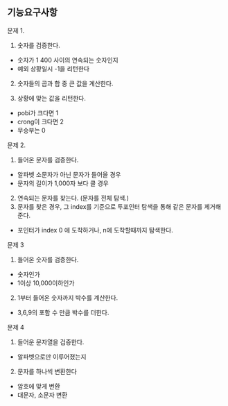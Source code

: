 ## 기능요구사항
문제 1.

1. 숫자를 검증한다. 

 - 숫자가 1 400 사이의 연속되는 숫자인지
 - 예외 상황일시 -1을 리턴한다

2. 숫자들의 곱과 합 중 큰 값을 계산한다.


3. 상황에 맞는 값을 리턴한다. 
- pobi가 크다면 1
- crong이 크다면 2
- 무승부는 0

문제 2.
1. 들어온 문자를 검증한다.
- 알파벳 소문자가 아닌 문자가 들어올 경우
- 문자의 길이가 1,000자 보다 클 경우
2. 연속되는 문자를 찾는다. (문자를 전체 탐색.)
3. 문자를 찾은 경우, 그 index를 기준으로 투포인터 탐색을 통해 같은 문자를 제거해준다. 
- 포인터가 index 0 에 도착하거나, n에 도착할때까지 탐색한다. 

문제 3
1. 들어온 숫자를 검증한다.
- 숫자인가
- 1이상 10,000이하인가
2. 1부터 들어온 숫자까지 박수를 계산한다.
- 3,6,9의 포함 수 만큼 박수를 더한다.

문제 4
1. 들어운 문자열을 검증한다.
- 알파벳으로만 이루어졌는지
2. 문자를 하나씩 변환한다
- 암호에 맞게 변환
- 대문자, 소문자 변환
